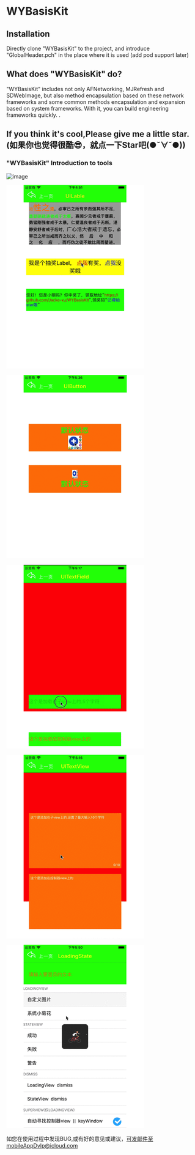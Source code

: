 # WYBasisKit

## Installation
Directly clone "WYBasisKit" to the project, and introduce "GlobalHeader.pch" in the place where it is used (add pod support later)

## What does "WYBasisKit" do?

"WYBasisKit" includes not only AFNetworking, MJRefresh and SDWebImage, but also method encapsulation based on these network frameworks and some common methods encapsulation and expansion based on system frameworks. With it, you can build engineering frameworks quickly. .

## If you think it's cool,Please give me a little star. (如果你也觉得很酷😎，就点一下Star吧(●ˇ∀ˇ●))

### "WYBasisKit" Introduction to tools

![image](https://github.com/Jacke-xu/WYBasisKit/blob/master/GitResource/directory.jpg)

![image](https://github.com/Jacke-xu/WYBasisKit/blob/master/GitResource/UILable.gif)

![image](https://github.com/Jacke-xu/WYBasisKit/blob/master/GitResource/UIButton.gif)

![image](https://github.com/Jacke-xu/WYBasisKit/blob/master/GitResource/UITextField.gif)

![image](https://github.com/Jacke-xu/WYBasisKit/blob/master/GitResource/UITextView.gif)

![image](https://github.com/Jacke-xu/WYBasisKit/blob/master/GitResource/LoadingState.gif)






如您在使用过程中发现BUG,或有好的意见或建议，可发邮件至mobileAppDvlp@icloud.com
